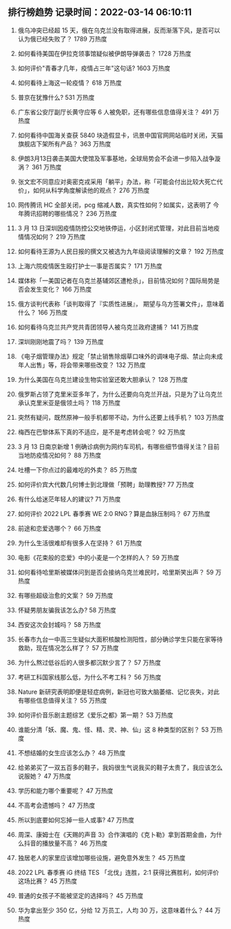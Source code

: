 
## 排行榜趋势 记录时间：2022-03-14 06:10:11
  
  1. 俄乌冲突已经超 15 天，俄在乌克兰没有取得进展，反而渐落下风，是否可以认为俄已经失败了？ 1789 万热度
    
  2. 如何看待美国在伊拉克领事馆疑似被伊朗导弹袭击？ 1728 万热度
    
  3. 如何评价"青春才几年，疫情占三年"这句话? 1603 万热度
    
  4. 如何看待上海这一轮疫情？ 618 万热度
    
  5. 普京在犹豫什么? 531 万热度
    
  6. 广东省公安厅副厅长黄守应等 6 人被免职，还有哪些信息值得关注？ 491 万热度
    
  7. 如何看待中国海关查获 5840 块造假显卡，讯景中国官网网站临时关闭，天猫旗舰店下架所有产品？ 363 万热度
    
  8. 伊朗3月13日袭击美国大使馆及军事基地，全球局势会不会进一步陷入战争漩涡？ 361 万热度
    
  9. 张文宏不同意应对奥密克戎采用「躺平」办法，称「可能会付出比较大死亡代价」，如何从科学角度解读他的观点？ 276 万热度
    
  10. 网传腾讯 HC 全部关闭，pcg 缩减人数，真实性如何？如属实，这表明了 今年腾讯招聘的哪些情况？ 236 万热度
    
  11. 3 月 13 日深圳因疫情防控公交地铁停运，小区封闭式管理，对此目前当地疫情情况如何？ 219 万热度
    
  12. 如何看待王源为人民日报的撰文又被选为九年级阅读理解的文章？ 192 万热度
    
  13. 上海六院疫情医生殴打护士一事是否属实？ 171 万热度
    
  14. 媒体称「一美国记者在乌克兰基辅郊区遭枪杀」，目前情况如何？国际局势是否会发生变化？ 166 万热度
    
  15. 俄方谈判代表称「谈判取得了『实质性进展』， 期望与乌方签署文件」，意味着什么？ 166 万热度
    
  16. 如何看待乌克兰共产党共青团领导人被乌克兰政府逮捕？ 141 万热度
    
  17. 深圳刚刚地震了吗？ 139 万热度
    
  18. 《电子烟管理办法》规定「禁止销售除烟草口味外的调味电子烟、禁止向未成年人出售」等，将会带来哪些改变？ 132 万热度
    
  19. 为什么美国在乌克兰建设生物实验室还敢大胆承认？ 128 万热度
    
  20. 俄罗斯占领了克里米亚多年了，为什么还要向乌克兰开战，只是为了让乌克兰承认克里米亚是俄领土吗？ 118 万热度
    
  21. 突然有疑问，既然原神一般手机都带不动，为什么还要上线手机？ 103 万热度
    
  22. 梅西在巴黎体系下真的不适应，是不是考虑转会呢？ 92 万热度
    
  23. 3 月 13 日南京新增 1 例确诊病例为网约车司机，有哪些细节值得关注？目前当地防疫情况如何？ 88 万热度
    
  24. 吐槽一下你点过的最难吃的外卖？ 85 万热度
    
  25. 如何评价宾大代数几何博士到北理做「预聘」助理教授? 77 万热度
    
  26. 有什么给迷茫年轻人的建议? 71 万热度
    
  27. 如何评价 2022 LPL 春季赛 WE 2:0 RNG？算是血脉压制吗？ 67 万热度
    
  28. 前途和恋爱选哪个？ 66 万热度
    
  29. 为什么生活很难却有很多人在坚持？ 61 万热度
    
  30. 电影《花束般的恋爱》中的小麦是一个怎样的人？ 59 万热度
    
  31. 如何看待哈里斯被媒体问到是否会接纳乌克兰难民时，哈里斯笑出声？ 59 万热度
    
  32. 有哪些超级治愈的文案？ 59 万热度
    
  33. 怀疑男朋友骗我该怎么办? 58 万热度
    
  34. 西安这次会封城吗？ 58 万热度
    
  35. 长春市九台一中高三生疑似大面积核酸检测阳性，部分确诊学生只能在家等待救助，现在情况怎么样了？ 57 万热度
    
  36. 为什么熬过低谷后的人很多都沉默少言了？ 57 万热度
    
  37. 考研工科国家线那么低，为什么不考工科？ 56 万热度
    
  38. Nature 新研究表明即便是轻症病例，新冠也可致大脑萎缩、记忆丧失，对此有哪些信息值得关注？ 55 万热度
    
  39. 如何评价音乐剧主题综艺《爱乐之都》第一期？ 53 万热度
    
  40. 谁能分清「妖、魔、鬼、怪、精、灵、神、仙」这 8 种类型的区别？ 53 万热度
    
  41. 不想结婚的女生应该怎么办？ 48 万热度
    
  42. 给弟弟买了一双五百多的鞋子，我妈很生气说我买的鞋子太贵了，我应该怎么说服她？ 47 万热度
    
  43. 学历和能力哪个重要呢？ 47 万热度
    
  44. 不高考会遗憾吗？ 47 万热度
    
  45. 所以到底要如何忘掉一些人或事? 47 万热度
    
  46. 周深、康姆士在《天赐的声音 3》合作演唱的《克卜勒》拿到首期金曲，为什么抖音的播放量不高？ 46 万热度
    
  47. 独居老人的家里应该增加哪些设施，避免意外发生？ 45 万热度
    
  48. 2022 LPL 春季赛 iG 终结 TES 「北伐」连胜，2:1 获得比赛胜利，如何评价这场比赛？ 45 万热度
    
  49. 普通的女孩子不能被坚定的选择吗？ 45 万热度
    
  50. 华为拿出至少 350 亿，分给 12 万员工，人均 30 万，这意味着什么？ 44 万热度
    